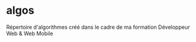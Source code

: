 # algos
Répertoire d'algorithmes créé dans le cadre de ma formation Développeur Web &amp; Web Mobile
